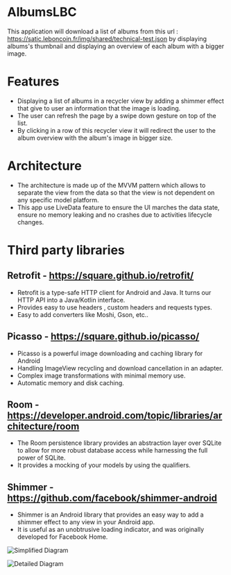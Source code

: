 # AlbumsLBC

This application will download a list of albums from this url : https://satic.leboncoin.fr/img/shared/technical-test.json by displaying albums's thumbnail and displaying an overview of each album with a bigger image.

# Features

- Displaying a list of albums in a recycler view by adding a shimmer effect that give to user an information that the image is loading.
- The user can refresh the page by a swipe down gesture on top of the list.
- By clicking in a row of this recycler view it will redirect the user to the album overview with the album's image in bigger size.

# Architecture
- The architecture is made up of the MVVM pattern which allows to separate the view from the data so that the view is not dependent on any specific model platform.
- This app use LiveData feature to ensure the UI marches the data state, ensure no memory leaking and no crashes due to activities lifecycle changes.

# Third party libraries

## Retrofit - https://square.github.io/retrofit/
- Retrofit is a type-safe HTTP client for Android and Java. It turns our HTTP API into a Java/Kotlin interface.
- Provides easy to use headers , custom headers and requests types.
- Easy to add converters like Moshi, Gson, etc..

## Picasso - https://square.github.io/picasso/
- Picasso is a powerful image downloading and caching library for Android
- Handling ImageView recycling and download cancellation in an adapter.
- Complex image transformations with minimal memory use.
- Automatic memory and disk caching.

## Room - https://developer.android.com/topic/libraries/architecture/room
- The Room persistence library provides an abstraction layer over SQLite to allow for more robust database access while harnessing the full power of SQLite.
- It provides a mocking of your models by using the qualifiers.

## Shimmer - https://github.com/facebook/shimmer-android
- Shimmer is an Android library that provides an easy way to add a shimmer effect to any view in your Android app.
- It is useful as an unobtrusive loading indicator, and was originally developed for Facebook Home.

![Simplified Diagram](https://user-images.githubusercontent.com/34271209/225513086-f6550720-8d5e-41d1-a0ee-5f81a028f200.png)

![Detailed Diagram](https://user-images.githubusercontent.com/34271209/225513070-5ac42702-79cf-4748-9b91-a33c9dfa54af.png)

